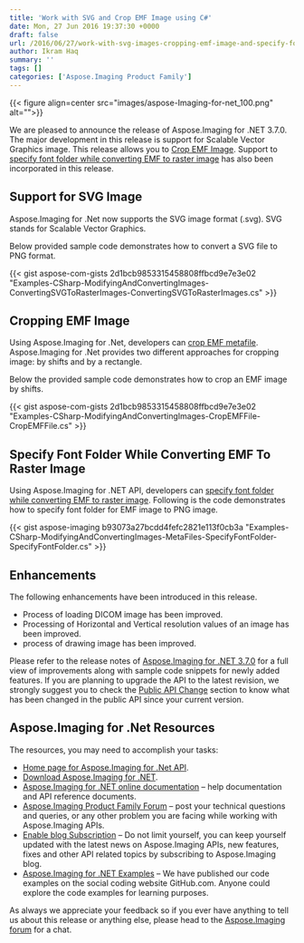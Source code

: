 ```yaml
---
title: 'Work with SVG and Crop EMF Image using C#'
date: Mon, 27 Jun 2016 19:37:30 +0000
draft: false
url: /2016/06/27/work-with-svg-images-cropping-emf-image-and-specify-font-folder-for-emf-to-raster-image-conversion-with-aspose.imaging-for-.net-3.7.0/
author: Ikram Haq
summary: ''
tags: []
categories: ['Aspose.Imaging Product Family']
---
```




{{< figure align=center src="images/aspose-Imaging-for-net_100.png" alt="">}}


We are pleased to announce the release of Aspose.Imaging for .NET 3.7.0. The major development in this release is support for Scalable Vector Graphics image. This release allows you to [Crop EMF Image][1]. Support to [specify font folder while converting EMF to raster image][2] has also been incorporated in this release.

## Support for SVG Image

Aspose.Imaging for .Net now supports the SVG image format (.svg). SVG stands for Scalable Vector Graphics.

Below provided sample code demonstrates how to convert a SVG file to PNG format.

{{< gist aspose-com-gists 2d1bcb9853315458808ffbcd9e7e3e02 "Examples-CSharp-ModifyingAndConvertingImages-ConvertingSVGToRasterImages-ConvertingSVGToRasterImages.cs" >}}

## Cropping EMF Image

Using Aspose.Imaging for .Net, developers can [crop EMF metafile][3]. Aspose.Imaging for .Net provides two different approaches for cropping image: by shifts and by a rectangle.

Below the provided sample code demonstrates how to crop an EMF image by shifts.

{{< gist aspose-com-gists 2d1bcb9853315458808ffbcd9e7e3e02 "Examples-CSharp-ModifyingAndConvertingImages-CropEMFFile-CropEMFFile.cs" >}}

## Specify Font Folder While Converting EMF To Raster Image

Using Aspose.Imaging for .NET API, developers can [specify font folder while converting EMF to raster image][4]. Following is the code demonstrates how to specify font folder for EMF image to PNG image.

{{< gist aspose-imaging b93073a27bcdd4fefc2821e113f0cb3a "Examples-CSharp-ModifyingAndConvertingImages-MetaFiles-SpecifyFontFolder-SpecifyFontFolder.cs" >}}

## Enhancements

The following enhancements have been introduced in this release.

*   Process of loading DICOM image has been improved.
*   Processing of Horizontal and Vertical resolution values of an image has been improved.
*   process of drawing image has been improved.

Please refer to the release notes of [Aspose.Imaging for .NET 3.7.0][5] for a full view of improvements along with sample code snippets for newly added features. If you are planning to upgrade the API to the latest revision, we strongly suggest you to check the [Public API Change][6] section to know what has been changed in the public API since your current version.

## Aspose.Imaging for .Net Resources

The resources, you may need to accomplish your tasks:

*   [Home page for Aspose.Imaging for .Net API][7].
*   [Download Aspose.Imaging for .NET][8].
*   [Aspose.Imaging for .NET online documentation][9] – help documentation and API reference documents.
*   [Aspose.Imaging Product Family Forum][10] – post your technical questions and queries, or any other problem you are facing while working with Aspose.Imaging APIs.
*   [Enable blog Subscription][11] – Do not limit yourself, you can keep yourself updated with the latest news on Aspose.Imaging APIs, new features, fixes and other API related topics by subscribing to Aspose.Imaging blog.
*   [Aspose.Imaging for .NET Examples][12] – We have published our code examples on the social coding website GitHub.com. Anyone could explore the code examples for learning purposes.

As always we appreciate your feedback so if you ever have anything to tell us about this release or anything else, please head to the [Aspose.Imaging forum][13] for a chat.




[1]: https://docs.aspose.com/display/imagingnet/Manipulating+EMF+Files
[2]: https://docs.aspose.com/display/imagingnet/Converting+WMF+and+EMF+to+Other+Image+Formats
[3]: https://docs.aspose.com/display/imagingnet/Manipulating+EMF+Files
[4]: https://docs.aspose.com/display/imagingnet/Manipulating+Metafiles#ManipulatingMetafiles-SpecifyingFontFolderWhileConverting
[5]: https://downloads.aspose.com/imaging/net
[6]: http://docs.aspose.com/display/imagingnet/Migrating+from+Earlier+Versions+of+Aspose.Imaging
[7]: https://www.aspose.com/products/imaging/net
[8]: https://downloads.aspose.com/imaging/net
[9]: https://docs.aspose.com/display/imagingnet/Home
[10]: https://www.aspose.com/community/forums/aspose.imaging-product-family/498/showforum.aspx
[11]: https://blog.aspose.com/category/aspose-products/aspose.imaging-product-family/
[12]: https://github.com/aspose-imaging/Aspose.Imaging-for-.NET
[13]: http://forum.aspose.com




